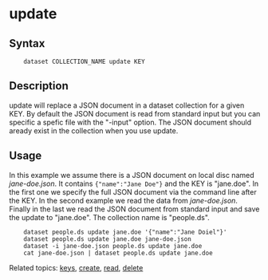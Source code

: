 
# update

## Syntax

```
    dataset COLLECTION_NAME update KEY
```

## Description

update will replace a JSON document in a dataset collection for a given KEY.
By default the JSON document is read from standard input but you can specific a spefic
file with the "-input" option. The JSON document should aready exist in the collection
when you use update.


## Usage

In this example we assume there is a JSON document on local disc named _jane-doe.json_. It
contains `{"name":"Jane Doe"}` and the KEY is "jane.doe". In the first
one we specify the full JSON document via the command line after the KEY.
In the second example we read the data from _jane-doe.json_. Finally in the last we
read the JSON document from standard input and save the update to "jane.doe".
The collection name is "people.ds".

```shell
    dataset people.ds update jane.doe '{"name":"Jane Doiel"}'
    dataset people.ds update jane.doe jane-doe.json
    dataset -i jane-doe.json people.ds update jane.doe
    cat jane-doe.json | dataset people.ds update jane.doe
```

Related topics: [keys](keys.html), [create](create.html), [read](read.html), [delete](delete.html)

